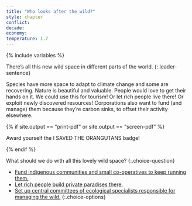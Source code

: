 ```yaml
---
title: "Who looks after the wild?"
style: chapter
conflict: 
decade: 
economy: 
temperature: 1.7
---
```


{% include variables %}


There’s all this new wild space in different parts of the world. 
{:.leader-sentence}

Species have more space to adapt to climate change and some are recovering. Nature is beautiful and valuable. People would love to get their hands on it. We could use this for tourism! Or let rich people live there! Or exploit newly discovered resources! Corporations also want to fund (and manage) them because they’re carbon sinks, to offset their activity elsewhere.

{% if site.output == "print-pdf" or site.output == "screen-pdf" %}

Award yourself the I SAVED THE ORANGUTANS badge!

{% endif %}

What should we do with all this lovely wild space?
{:.choice-question}

- [Fund indigenous communities and small co-operatives to keep running them.](chapter_local-communities.html)
- [Let rich people build private paradises there.](chapter_corporate-forests.html)
- [Set up central committees of ecological specialists responsible for managing the wild.](chapter_ecological-technocrats.html)
{:.choice-options}
